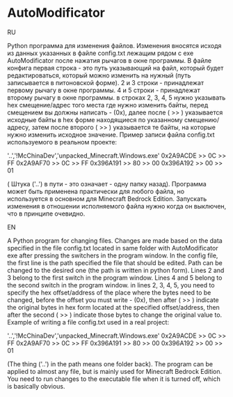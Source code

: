 # AutoModificator

RU

Python программа для изменения файлов. Изменения вносятся исходя из данных указанных в файле config.txt лежащим рядом с exe AutoModificator после нажатия рычагов в окне программы.
В файле конфига первая строка - это путь указывающий на файл, который будет редактироваться, который можно изменить на нужный (путь записывается в питоновской форме).
2 и 3 строки - принадлежат первому рычагу в окне программы.
4 и 5 строки - принадлежат второму рычагу в окне программы.
в строках 2, 3, 4, 5 нужно указывать hex смещение/адрес того места где нужно изменить байты, перед смещением вы должны написать - (0x), далее после ( >> ) указывается исходные байты в hex форме находящиеся по указанному смещению/адресу, затем после второго ( >> ) указывается те байты, на которые нужно изменить исходное значение. Пример записи файла config.txt используемого в реальном проекте:

'..','!McChinaDev','unpacked_Minecraft.Windows.exe'
0x2A9ACDE >> 0C >> FF
0x2A9AF70 >> 0C >> FF
0x396A191 >> 80 >> 00
0x396A192 >> 00 >> 01

( Штука ('..') в пути - это означает - одну папку назад).
Программа может быть применена практически для любого файла, но используется в основном для Minecraft Bedrock Edition. Запускать изменения в отношении исполняемого файла нужно когда он выключен, что в принципе очевидно.

EN

A Python program for changing files. Changes are made based on the data specified in the file config.txt located in same folder with AutoModificator exe after pressing the switchers in the program window.
In the config file, the first line is the path specified the file that should be edited. Path can be changed to the desired one (the path is written in python form).
Lines 2 and 3 belong to the first switch in the program window.
Lines 4 and 5 belong to the second switch in the program window.
in lines 2, 3, 4, 5, you need to specify the hex offset/address of the place where the bytes need to be changed, before the offset you must write - (0x), then after ( >> ) indicate the original bytes in hex form located at the specified offset/address, then after the second ( >> ) indicate those bytes to change the original value to. Example of writing a file config.txt used in a real project:

'..','!McChinaDev','unpacked_Minecraft.Windows.exe'
0x2A9ACDE >> 0C >> FF
0x2A9AF70 >> 0C >> FF
0x396A191 >> 80 >> 00
0x396A192 >> 00 >> 01

(The thing ('..') in the path means one folder back).
The program can be applied to almost any file, but is mainly used for Minecraft Bedrock Edition. You need to run changes to the executable file when it is turned off, which is basically obvious.